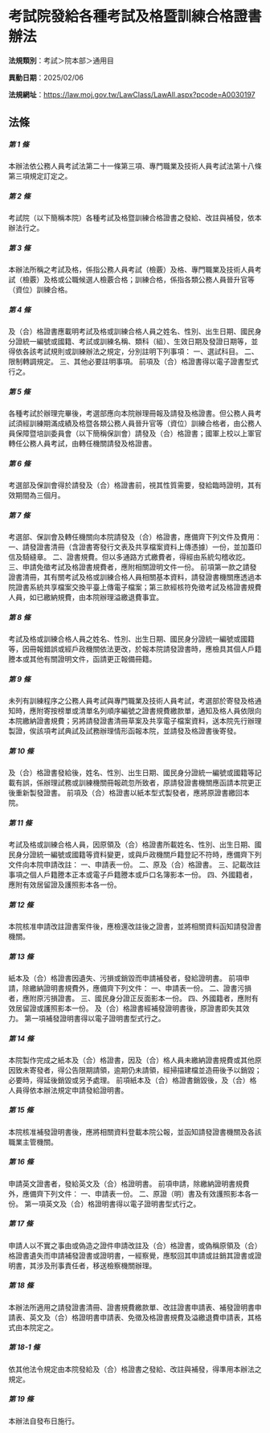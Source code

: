 # 考試院發給各種考試及格暨訓練合格證書辦法

**法規類別**：考試＞院本部＞通用目

**異動日期**：2025/02/06  

**法規網址**：https://law.moj.gov.tw/LawClass/LawAll.aspx?pcode=A0030197





## 法條
##### 第 1 條
本辦法依公務人員考試法第二十一條第三項、專門職業及技術人員考試法第十八條第三項規定訂定之。


##### 第 2 條
考試院（以下簡稱本院）各種考試及格暨訓練合格證書之發給、改註與補發，依本辦法行之。


##### 第 3 條
本辦法所稱之考試及格，係指公務人員考試（檢覈）及格、專門職業及技術人員考試（檢覈）及格或公職候選人檢覈合格；訓練合格，係指各類公務人員晉升官等（資位）訓練合格。


##### 第 4 條
及（合）格證書應載明考試及格或訓練合格人員之姓名、性別、出生日期、國民身分證統一編號或國籍、考試或訓練名稱、類科（組）、生效日期及發證日期等，並得依各該考試規則或訓練辦法之規定，分別註明下列事項：
一、選試科目。
二、限制轉調規定。
三、其他必要註明事項。
前項及（合）格證書得以電子證書型式行之。


##### 第 5 條
各種考試於辦理完畢後，考選部應向本院辦理冊報及請發及格證書。但公務人員考試須經訓練期滿成績及格暨各類公務人員晉升官等（資位）訓練合格者，由公務人員保障暨培訓委員會（以下簡稱保訓會）請發及（合）格證書；國軍上校以上軍官轉任公務人員考試，由轉任機關請發及格證書。

##### 第 6 條
考選部及保訓會得於請發及（合）格證書前，視其性質需要，發給臨時證明，其有效期間為三個月。


##### 第 7 條
考選部、保訓會及轉任機關向本院請發及（合）格證書，應備齊下列文件及費用：
一、請發證書清冊（含證書寄發行文表及共享檔案資料上傳憑據）一份，並加蓋印信及騎縫章。
二、證書規費。但以多通路方式繳費者，得經由系統勾稽收訖。
三、申請免徵考試及格證書規費者，應附相關證明文件一份。
前項第一款之請發證書清冊，其有關考試及格或訓練合格人員相關基本資料，請發證書機關應透過本院證書系統共享檔案交換平臺上傳電子檔案；第三款經核符免徵考試及格證書規費人員，如已繳納規費，由本院辦理溢繳退費事宜。


##### 第 8 條
考試及格或訓練合格人員之姓名、性別、出生日期、國民身分證統一編號或國籍等，因冊報錯誤或經戶政機關依法更改，於報本院請發證書時，應檢具其個人戶籍謄本或其他有關證明文件，函請更正報備冊籍。


##### 第 9 條
未列有訓練程序之公務人員考試與專門職業及技術人員考試，考選部於寄發及格通知時，應附寄按榜單或清單名列順序編號之證書規費繳款單，通知及格人員依限向本院繳納證書規費；另將請發證書清冊草案及共享電子檔案資料，送本院先行辦理製證，俟該項考試典試及試務辦理情形函報本院，並請發及格證書後寄發。

##### 第 10 條
及（合）格證書發給後，姓名、性別、出生日期、國民身分證統一編號或國籍等記載有誤，係辦理試務或訓練機關冊報疏忽所致者，原請發證書機關應函請本院更正後重新製發證書。
前項及（合）格證書以紙本型式製發者，應將原證書繳回本院。


##### 第 11 條
考試及格或訓練合格人員，因原領及（合）格證書所載姓名、性別、出生日期、國民身分證統一編號或國籍等資料變更，或與戶政機關戶籍登記不符時，應備齊下列文件向本院申請改註：
一、申請表一份。
二、原及（合）格證書。
三、記載改註事項之個人戶籍謄本正本或電子戶籍謄本或戶口名簿影本一份。
四、外國籍者，應附有效居留證及護照影本各一份。


##### 第 12 條
本院核准申請改註證書案件後，應檢還改註後之證書，並將相關資料函知請發證書機關。


##### 第 13 條
紙本及（合）格證書因遺失、污損或銷毀而申請補發者，發給證明書。
前項申請，除繳納證明書規費外，應備齊下列文件：
一、申請表一份。
二、證書污損者，應附原污損證書。
三、國民身分證正反面影本一份。
四、外國籍者，應附有效居留證或護照影本一份。
及（合）格證書經補發證明書後，原證書即失其效力。
第一項補發證明書得以電子證明書型式行之。


##### 第 14 條
本院製作完成之紙本及（合）格證書，因及（合）格人員未繳納證書規費或其他原因致未寄發者，得公告限期請領，逾期仍未請領，經掃描建檔並造冊後予以銷毀；必要時，得延後銷毀或另予處理。
前項紙本及（合）格證書銷毀後，及（合）格人員得依本辦法規定申請發給證明書。


##### 第 15 條
本院核准補發證明書後，應將相關資料登載本院公報，並函知請發證書機關及各該職業主管機關。


##### 第 16 條
申請英文證書者，發給英文及（合）格證明書。
前項申請，除繳納證明書規費外，應備齊下列文件：
一、申請表一份。
二、原證（明）書及有效護照影本各一份。
第一項英文及（合）格證明書得以電子證明書型式行之。


##### 第 17 條
申請人以不實之事由或偽造之證件申請改註及（合）格證書，或偽稱原領及（合）格證書遺失而申請補發證書或證明書，一經察覺，應駁回其申請或註銷其證書或證明書，其涉及刑事責任者，移送檢察機關辦理。


##### 第 18 條
本辦法所適用之請發證書清冊、證書規費繳款單、改註證書申請表、補發證明書申請表、英文及（合）格證明書申請表、免徵及格證書規費及溢繳退費申請表，其格式由本院定之。


##### 第 18-1 條
依其他法令規定由本院發給及（合）格證書之發給、改註與補發，得準用本辦法之規定。


##### 第 19 條
本辦法自發布日施行。



